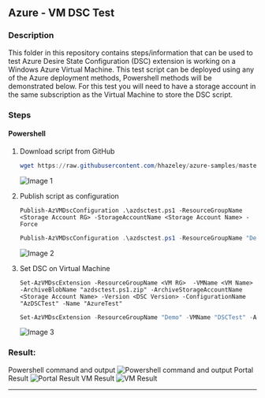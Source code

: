 ## Azure - VM DSC Test

### Description

This folder in this repository contains steps/information that can be used to test Azure Desire State Configuration (DSC) extension is working on a Windows Azure Virtual Machine. This test script can be deployed using any of the Azure deployment methods, Powershell methods will be demonstrated below. For this test you will need to have a storage account in the same subscription as the Virtual Machine to store the DSC script.

### Steps

#### Powershell 

1.  Download script from GitHub

    ```Powershell
    wget https://raw.githubusercontent.com/hhazeley/azure-samples/master/DSC/azdsctest.ps1 -Method Get -OutFile .\azdsctest.ps1
    ```

    ![Image 1](https://i.imgur.com/mohLtE8.png)

2.  Publish script as configuration

    `Publish-AzVMDscConfiguration .\azdsctest.ps1 -ResourceGroupName <Storage Account RG> -StorageAccountName <Storage Account Name> -Force`
    
    ```Powershell
    Publish-AzVMDscConfiguration .\azdsctest.ps1 -ResourceGroupName "Demo" -StorageAccountName "demowu2str1" -Force
    ```

    ![Image 2](https://i.imgur.com/LCBtrnI.png)

3.  Set DSC on Virtual Machine

    `Set-AzVMDscExtension -ResourceGroupName <VM RG>  -VMName <VM Name>  -ArchiveBlobName "azdsctest.ps1.zip" -ArchiveStorageAccountName <Storage Account Name> -Version <DSC Version> -ConfigurationName "AzDSCTest" -Name "AzureTest"`

    ```Powershell
    Set-AzVMDscExtension -ResourceGroupName "Demo" -VMName "DSCTest" -ArchiveBlobName "azdsctest.ps1.zip" -ArchiveStorageAccountName "demowu2str1" -Version "2.76" -ConfigurationName "AzDSCTest" -Name "AzureTest"
    ```

    ![Image 3](https://i.imgur.com/1TDnTsD.png)


### Result:

Powershell command and output
![Powershell command and output](https://i.imgur.com/1TDnTsD.png)
Portal Result
![Portal Result](https://i.imgur.com/WxN1y7G.png)
VM Result
![VM Result](https://i.imgur.com/lRdlGpW.png)



___

